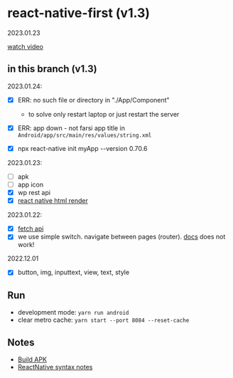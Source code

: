 # react-native-first (v1.3)
2023.01.23 

[watch video]( )


## in this branch (v1.3)

2023.01.24: 

* [x] ERR: no such file or directory in "./App/Component" 
    * to solve only restart laptop or just restart the server
* [x] ERR: app down - not farsi app title in `Android/app/src/main/res/values/string.xml`
* [x] npx react-native init myApp --version 0.70.6


2023.01.23:
* [ ] apk 
* [ ] app icon 
* [x] wp rest api
* [x] [react native html render](https://meliorence.github.io/react-native-render-html/)

2023.01.22:
* [x] [fetch api](https://reactnative.dev/docs/network)
* [x] we use simple switch. navigate between pages (router). [docs](https://reactnative.dev/docs/navigation) does not work!

2022.12.01
* [x] button, img, inputtext, view, text, style


## Run
 
* development mode: `yarn run android`
* clear metro cache: `yarn start --port 8084 --reset-cache`



## Notes

* [Build APK](README/1.md)
* [ReactNative syntax notes](README/2.md)


 
